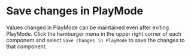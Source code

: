 ﻿# Save changes in PlayMode

Values changed in PlayMode can be maintained even after exiting PlayMode. Click the hamburger menu in the upper right corner of each component and select `Save changes in PlayMode` to save the changes to that component.

